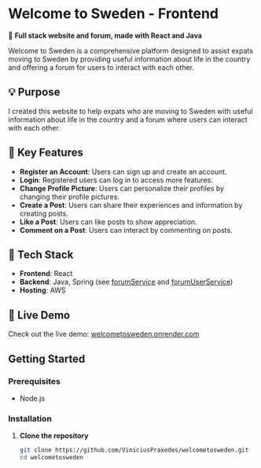 # Welcome to Sweden - Frontend

🌟 **Full stack website and forum, made with React and Java**

Welcome to Sweden is a comprehensive platform designed to assist expats moving to Sweden by providing useful information about life in the country and offering a forum for users to interact with each other.

## 💡 Purpose

I created this website to help expats who are moving to Sweden with useful information about life in the country and a forum where users can interact with each other.

## 🌟 Key Features

- **Register an Account**: Users can sign up and create an account.
- **Login**: Registered users can log in to access more features.
- **Change Profile Picture**: Users can personalize their profiles by changing their profile pictures.
- **Create a Post**: Users can share their experiences and information by creating posts.
- **Like a Post**: Users can like posts to show appreciation.
- **Comment on a Post**: Users can interact by commenting on posts.

## 🔧 Tech Stack

- **Frontend**: React
- **Backend**: Java, Spring (see [forumService](https://github.com/ViniciusPraxedes/forumService) and [forumUserService](https://github.com/ViniciusPraxedes/forumUserService))
- **Hosting**: AWS

## 🌟 Live Demo

Check out the live demo: [welcometosweden.onrender.com](https://welcometosweden.onrender.com/)

## Getting Started

### Prerequisites

- Node.js

### Installation

1. **Clone the repository**

   ```bash
   git clone https://github.com/ViniciusPraxedes/welcometosweden.git
   cd welcometosweden
